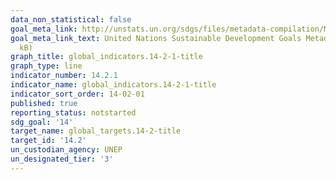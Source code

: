 ```yaml
---
data_non_statistical: false
goal_meta_link: http://unstats.un.org/sdgs/files/metadata-compilation/Metadata-Goal-14.pdf
goal_meta_link_text: United Nations Sustainable Development Goals Metadata (pdf 288
  kB)
graph_title: global_indicators.14-2-1-title
graph_type: line
indicator_number: 14.2.1
indicator_name: global_indicators.14-2-1-title
indicator_sort_order: 14-02-01
published: true
reporting_status: notstarted
sdg_goal: '14'
target_name: global_targets.14-2-title
target_id: '14.2'
un_custodian_agency: UNEP
un_designated_tier: '3'
---
```


